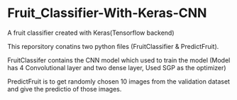 # Fruit_Classifier-With-Keras-CNN
A fruit classifier created with Keras(Tensorflow backend)

This reporsitory conatins two python files (FruitClassifier & PredictFruit).

FruitClassifer contains the CNN model which used to train the model 
  (Model has 4 Convolutional layer and two dense layer,
  Used SGP as the optimizer)
 
PredictFruit is to get randomly chosen 10 images from the validation dataset and give the predictio of those images.



